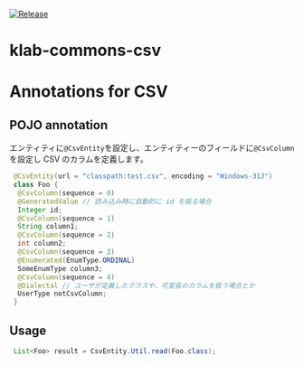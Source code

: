 [![Release](https://jitpack.io/v/umjammer/klab-commons-csv.svg)](https://jitpack.io/#umjammer/klab-commons-csv)

klab-commons-csv
================

# Annotations for CSV

## POJO annotation

エンティティに`@CsvEntity`を設定し、エンティティーのフィールドに`@CsvColumn`を設定し CSV のカラムを定義します。

```java
 @CsvEntity(url = "classpath:test.csv", encoding = "Windows-31J")
 class Foo {
  @CsvColumn(sequence = 0)
  @GeneratedValue // 読み込み時に自動的に id を振る場合
  Integer id;
  @CsvColumn(sequence = 1)
  String column1;
  @CsvColumn(sequence = 2)
  int column2;
  @CsvColumn(sequence = 3)
  @Enumerated(EnumType.ORDINAL)
  SomeEnumType column3;
  @CsvColumn(sequence = 4)
  @Dialectal // ユーザが定義したクラスや、可変長のカラムを扱う場合とか
  UserType notCsvColumn;
 }
```

## Usage

```Java
 List<Foo> result = CsvEntity.Util.read(Foo.class);
```
